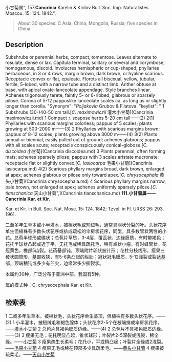 小甘菊属",
157.**Cancrinia** Karelin & Kirilov Bull. Soc. Imp. Naturalistes Moscou. 15: 124. 1842.",

> About 30 species: C Asia, China, Mongolia, Russia; five species in China.

## Description
Subshrubs or perennial herbs, compact, tomentose. Leaves alternate to rosulate, dense or lax. Capitula terminal, solitary or several and corymbose, homogamous, discoid. Involucres hemispheric or cup-shaped; phyllaries herbaceous, in 3 or 4 rows, margin brown, dark brown, or hyaline scarious. Receptacle convex or flat, epaleate. Florets all bisexual, yellow, tubular, fertile, 5-lobed, with a narrow tube and a distinct limb. Anther obtuse at base, with apical ovate-lanceolate appendage. Style branches linear. Achenes trigonously terete, faintly 5- or 6-ribbed, glabrous or sparsely pilose. Corona of 5-12 pappuslike lanceolate scales ca. as long as or slightly longer than corolla.
  "Synonym": "*Poljakovia* Grubov &amp; Filatova.
  "keylist": "
1 Subshrubs (30-)40-50 cm tall.[*C. maximowiczii* 灌木小甘菊](Cancrinia maximowiczii.md)
1 Compact ± scapose herbs 5-20 cm tall——(2)
2(1) Phyllaries with scarious margins colorless; pappus of 5 scales; plants growing at 500-2000 m——(3)
2 Phyllaries with scarious margins brown; pappus of 8-12 scales; plants growing above 3000 m——(4)
3(2) Plants annual or biennial, easily pulled out of ground; achenes glabrous; pappus with all scales acute; receptacle conspicuously conical-globose.[*C. discoidea* 小甘菊](Cancrinia discoidea.md)
3 Plants perennial, often forming mats; achenes sparsely pilose; pappus with 3 scales aristate mucronate; receptacle flat or slightly convex.[*C. lasiocarpa* 毛果小甘菊](Cancrinia lasiocarpa.md)
4(2) Scarious phyllary margins broad, dark brown, enlarged at apex; achenes glabrous or pilose only toward apex.[*C. chrysocephala* 黄头小甘菊](Cancrinia chrysocephala.md)
4 Scarious phyllary margins narrow, pale brown, not enlarged at apex; achenes uniformly sparsely pilose.[*C. tianschanica* 天山小甘菊",](Cancrinia tianschanica.md)
**111.小甘菊属——Cancrinia Kar. et Kir.**

Kar. et Kir. in Bull. Soc. Nat. Mosc. 15: 124. 1842; Tzvel. in Fl. URSS 26: 293. 1961.

二至多年生草本或小半灌木，被棉状毛或短绒毛，通常具羽状分裂的叶。头状花序单生但植株有少数头状花序或排成疏松的伞房状花序，同型，具多数管状两性的小花。总苞半球形或碟状；总苞片草质，3-4层，覆瓦状，边缘膜质，有时带褐色；花托半球状凸起或近于平，无托毛或稀具疏托毛，稍有点状小瘤，有时蜂窝状。花冠黄色，檐部5齿裂。花药基部钝，顶端附片卵状披针形；花柱分枝线形。瘦果三棱状圆筒形，基部收狭，有5-6条凸起的纵肋；冠状冠毛膜质，5-12浅裂或裂达基部，顶端稍钝或多少有芒尖，边缘常多少撕裂状。

本属约30种，广泛分布于亚洲中部。我国有5种。

属的模式种：C. chrysocephala Kar. et Kir.

## 检索表

1 二或多年生草本，被棉状毛，头状花序单生茎顶，但植株有多数头状花序。——(2)
1 小半灌木，被短绒毛和褐色腺体；头状花序2-5个在枝端排成伞房状花序。——[灌木小甘菊](Cancrinia%20maximowiczii.md)
2 总苞片具褐色膜质边缘。——(4)
2 总苞片不具褐色膜质边缘。——(3)
3 瘦果无毛；花托明显凸起，锥状球形；叶裂片2-5深裂或浅裂，稀全缘。——[小甘菊](Cancrinia%20discoidea.md)
3 瘦果疏生长柔毛；花托小，平或稍凸起；叶裂片全缘或2浅裂。——[毛果小甘菊](Cancrinia%20lasiocarpa.md)
4 瘦果无毛或稀在顶部多少具疏柔毛。——[黄头小甘菊](Cancrinia%20chrysocephala.md)
4 瘦果被疏柔毛。——[天山小甘菊](Cancrinia%20tianschanica.md)
